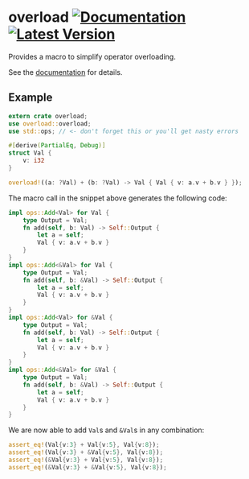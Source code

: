 # overload [![Documentation](https://docs.rs/overload/badge.svg)](https://docs.rs/overload) [![Latest Version](https://img.shields.io/crates/v/overload.svg)](https://crates.io/crates/overload)

Provides a macro to simplify operator overloading.

See the [documentation](https://docs.rs/overload/) for details.

## Example

```rust
extern crate overload;
use overload::overload;
use std::ops; // <- don't forget this or you'll get nasty errors

#[derive(PartialEq, Debug)]
struct Val {
    v: i32
}

overload!((a: ?Val) + (b: ?Val) -> Val { Val { v: a.v + b.v } });
```

The macro call in the snippet above generates the following code:

```rust
impl ops::Add<Val> for Val {
    type Output = Val;
    fn add(self, b: Val) -> Self::Output {
        let a = self;
        Val { v: a.v + b.v }
    }
}
impl ops::Add<&Val> for Val {
    type Output = Val;
    fn add(self, b: &Val) -> Self::Output {
        let a = self;
        Val { v: a.v + b.v }
    }
}
impl ops::Add<Val> for &Val {
    type Output = Val;
    fn add(self, b: Val) -> Self::Output {
        let a = self;
        Val { v: a.v + b.v }
    }
}
impl ops::Add<&Val> for &Val {
    type Output = Val;
    fn add(self, b: &Val) -> Self::Output {
        let a = self;
        Val { v: a.v + b.v }
    }
}
``` 

We are now able to add `Val`s and `&Val`s in any combination:

```rust
assert_eq!(Val{v:3} + Val{v:5}, Val{v:8});
assert_eq!(Val{v:3} + &Val{v:5}, Val{v:8});
assert_eq!(&Val{v:3} + Val{v:5}, Val{v:8});
assert_eq!(&Val{v:3} + &Val{v:5}, Val{v:8});
```
